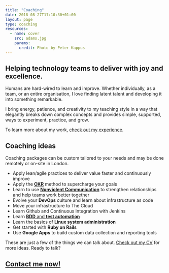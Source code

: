 ```yaml
---
title: "Coaching"
date: 2018-08-27T17:10:30+01:00
layout: page
type: coaching
resources:
  - name: cover
    src: adams.jpg
    params:
      credit: Photo by Peter Kappus
---
```


## Helping technology teams to deliver with joy and excellence.

<!--As the old proverb says, "Nothing succeeds like success." -->
Humans are hard-wired to learn and improve. Whether individually, as a team, or an entire organisation, I love finding latent talent and developing it into something remarkable.

I bring energy, patience, and creativity to my teaching style in a way that elegantly breaks down complex concepts and provides simple, supported, ways to experiment, practice, and grow.

To learn more about my work, [check out my experience](/cv).
## Coaching ideas

Coaching packages can be custom tailored to your needs and may be done remotely or on-site in London.


>
 * Apply lean/agile practices to deliver value faster and continuously improve
 * Apply the **[OKR](/okrs)** method to supercharge your goals
 * Learn to use [**Nonviolent Communication**](/nvc) to strengthen relationships and help teams work better together
 * Evolve your **DevOps** culture and learn about infrastructure as code
 * Move your infrastructure to The Cloud
 * Learn Github and Continuous Integration with Jenkins
 * Learn [**BDD** and **test automation**](/blog/get-started-with-bdd-and-test-automation-in-5-minutes-using-docker-and-selenium/)
 * Learn the basics of **Linux system administration**
 * Get started with **Ruby on Rails**
 * Use **Google Apps** to build custom data collection and reporting tools
 
These are just a few of the things we can talk about. [Check out my CV](/cv) for more ideas. Ready to talk?
 
## [Contact me now!](/contact)
